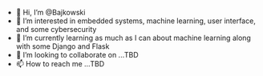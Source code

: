 - 👋 Hi, I’m @Bajkowski
- 👀 I’m interested in embedded systems, machine learning, user interface, and some cybersecurity
- 🌱 I’m currently learning as much as I can about machine learning along with some Django and Flask
- 💞️ I’m looking to collaborate on ...TBD
- 📫 How to reach me ...TBD

<!---
Bajkowski/Bajkowski is a ✨ special ✨ repository because its `README.md` (this file) appears on your GitHub profile.
You can click the Preview link to take a look at your changes.
--->
